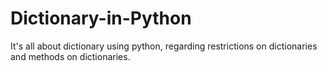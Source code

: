 # Dictionary-in-Python
It's all about dictionary using python, regarding restrictions on dictionaries and methods on dictionaries.
